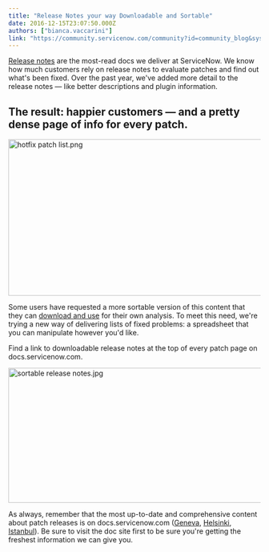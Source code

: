 ```yaml
---
title: "Release Notes your way Downloadable and Sortable"
date: 2016-12-15T23:07:50.000Z
authors: ["bianca.vaccarini"]
link: "https://community.servicenow.com/community?id=community_blog&sys_id=74fda22ddbd0dbc01dcaf3231f961965"
---
```

<p><a title="ocs.servicenow.com/bundle/istanbul-release-notes/page/release-notes/istanbul-release-notes.html" href="https://docs.servicenow.com/bundle/istanbul-release-notes/page/release-notes/istanbul-release-notes.html">Release notes</a> are the most-read docs we deliver at ServiceNow. We know how much customers rely on release notes to evaluate patches and find out what's been fixed. Over the past year, we've added more detail to the release notes — like better descriptions and plugin information.</p><p></p><h2>The result: happier customers — and a pretty dense page of info for every patch.</h2><p><img   alt="hotfix patch list.png" class="image-1 jive-image" src="76c978c2db109f048c8ef4621f96193f.iix" style="width: 620px; height: 312px; display: block; margin-left: auto; margin-right: auto;"/></p><p>Some users have requested a more sortable version of this content that they can <a title="" _jive_internal="true" href="/community?id=community_blog&sys_id=3c0e6a2ddbd0dbc01dcaf3231f961938">download and use</a> for their own analysis. To meet this need, we're trying a new way of delivering lists of fixed problems: a spreadsheet that you can manipulate however you'd like.</p><p></p><p>Find a link to downloadable release notes at the top of every patch page on docs.servicenow.com.</p><p><img   alt="sortable release notes.jpg" class="image-2 jive-image" src="c9b698c2dbd41f048c8ef4621f961937.iix" style="width: 620px; height: 269px; display: block; margin-left: auto; margin-right: auto;"/></p><p></p><p>As always, remember that the most up-to-date and comprehensive content about patch releases is on docs.servicenow.com (<a title="ocs.servicenow.com/bundle/geneva-release-notes/page/release-notes/r_AvailableVersions.html" href="https://docs.servicenow.com/bundle/geneva-release-notes/page/release-notes/r_AvailableVersions.html">Geneva</a>, <a title="ocs.servicenow.com/bundle/helsinki-release-notes/page/release-notes/r_AvailableVersions.html" href="https://docs.servicenow.com/bundle/helsinki-release-notes/page/release-notes/r_AvailableVersions.html">Helsinki</a>, <a title="ocs.servicenow.com/bundle/istanbul-release-notes/page/release-notes/r_AvailableVersions.html" href="https://docs.servicenow.com/bundle/istanbul-release-notes/page/release-notes/r_AvailableVersions.html">Istanbul</a>). Be sure to visit the doc site first to be sure you're getting the freshest information we can give you.</p>
